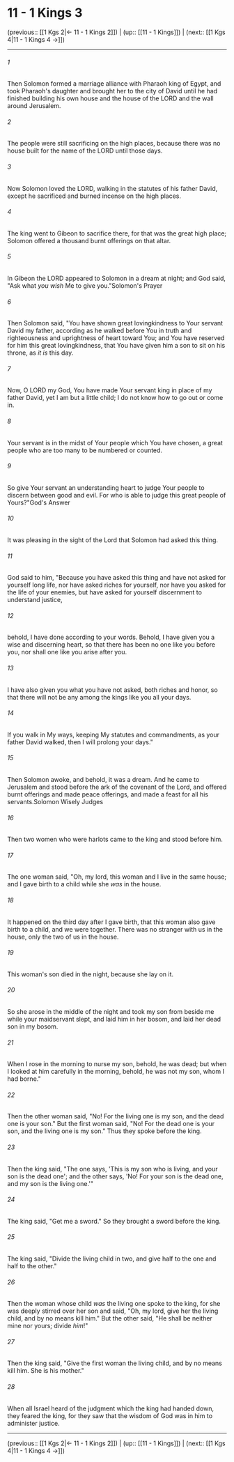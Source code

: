 # 11 - 1 Kings 3

(previous:: [[1 Kgs 2|← 11 - 1 Kings 2]]) | (up:: [[11 - 1 Kings]]) | (next:: [[1 Kgs 4|11 - 1 Kings 4 →]])

***


###### 1 
Then Solomon formed a marriage alliance with Pharaoh king of Egypt, and took Pharaoh's daughter and brought her to the city of David until he had finished building his own house and the house of the LORD and the wall around Jerusalem. 

###### 2 
The people were still sacrificing on the high places, because there was no house built for the name of the LORD until those days. 

###### 3 
Now Solomon loved the LORD, walking in the statutes of his father David, except he sacrificed and burned incense on the high places. 

###### 4 
The king went to Gibeon to sacrifice there, for that was the great high place; Solomon offered a thousand burnt offerings on that altar. 

###### 5 
In Gibeon the LORD appeared to Solomon in a dream at night; and God said, "Ask what _you wish_ Me to give you."Solomon's Prayer 

###### 6 
Then Solomon said, "You have shown great lovingkindness to Your servant David my father, according as he walked before You in truth and righteousness and uprightness of heart toward You; and You have reserved for him this great lovingkindness, that You have given him a son to sit on his throne, as _it is_ this day. 

###### 7 
Now, O LORD my God, You have made Your servant king in place of my father David, yet I am but a little child; I do not know how to go out or come in. 

###### 8 
Your servant is in the midst of Your people which You have chosen, a great people who are too many to be numbered or counted. 

###### 9 
So give Your servant an understanding heart to judge Your people to discern between good and evil. For who is able to judge this great people of Yours?"God's Answer 

###### 10 
It was pleasing in the sight of the Lord that Solomon had asked this thing. 

###### 11 
God said to him, "Because you have asked this thing and have not asked for yourself long life, nor have asked riches for yourself, nor have you asked for the life of your enemies, but have asked for yourself discernment to understand justice, 

###### 12 
behold, I have done according to your words. Behold, I have given you a wise and discerning heart, so that there has been no one like you before you, nor shall one like you arise after you. 

###### 13 
I have also given you what you have not asked, both riches and honor, so that there will not be any among the kings like you all your days. 

###### 14 
If you walk in My ways, keeping My statutes and commandments, as your father David walked, then I will prolong your days." 

###### 15 
Then Solomon awoke, and behold, it was a dream. And he came to Jerusalem and stood before the ark of the covenant of the Lord, and offered burnt offerings and made peace offerings, and made a feast for all his servants.Solomon Wisely Judges 

###### 16 
Then two women who were harlots came to the king and stood before him. 

###### 17 
The one woman said, "Oh, my lord, this woman and I live in the same house; and I gave birth to a child while she _was_ in the house. 

###### 18 
It happened on the third day after I gave birth, that this woman also gave birth to a child, and we were together. There was no stranger with us in the house, only the two of us in the house. 

###### 19 
This woman's son died in the night, because she lay on it. 

###### 20 
So she arose in the middle of the night and took my son from beside me while your maidservant slept, and laid him in her bosom, and laid her dead son in my bosom. 

###### 21 
When I rose in the morning to nurse my son, behold, he was dead; but when I looked at him carefully in the morning, behold, he was not my son, whom I had borne." 

###### 22 
Then the other woman said, "No! For the living one is my son, and the dead one is your son." But the first woman said, "No! For the dead one is your son, and the living one is my son." Thus they spoke before the king. 

###### 23 
Then the king said, "The one says, 'This is my son who is living, and your son is the dead one'; and the other says, 'No! For your son is the dead one, and my son is the living one.'" 

###### 24 
The king said, "Get me a sword." So they brought a sword before the king. 

###### 25 
The king said, "Divide the living child in two, and give half to the one and half to the other." 

###### 26 
Then the woman whose child _was_ the living one spoke to the king, for she was deeply stirred over her son and said, "Oh, my lord, give her the living child, and by no means kill him." But the other said, "He shall be neither mine nor yours; divide _him_!" 

###### 27 
Then the king said, "Give the first woman the living child, and by no means kill him. She is his mother." 

###### 28 
When all Israel heard of the judgment which the king had handed down, they feared the king, for they saw that the wisdom of God was in him to administer justice.

***

(previous:: [[1 Kgs 2|← 11 - 1 Kings 2]]) | (up:: [[11 - 1 Kings]]) | (next:: [[1 Kgs 4|11 - 1 Kings 4 →]])
